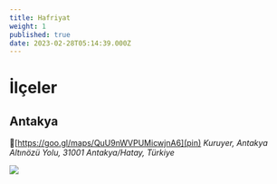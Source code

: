 ```yaml
---
title: Hafriyat
weight: 1
published: true
date: 2023-02-28T05:14:39.000Z
---
```

# İlçeler

## Antakya
📍[https://goo.gl/maps/QuU9nWVPUMicwjnA6](pin)
_Kuruyer, Antakya Altınözü Yolu, 31001 Antakya/Hatay, Türkiye_

![]({{site.baseurl}}/images/features/Hafriyat-Antakya-1.png)

